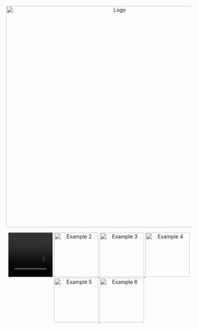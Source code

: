 <p align="center">
  <img src="assets/MakarAnim.gif" width="600" alt="Logo">
</p>

<p align="center">
  <a href="assets/example1.gif.mp4" target="_blank">
    <video src="assets/example1.gif.mp4" width="120" height="120" style="object-fit: cover;" alt="Example 1">
  </a>
  <a href="assets/example2.gif.mp4" target="_blank">
    <img src="assets/example2.gif.mp4" width="120" height="120" style="object-fit: cover;" alt="Example 2">
  </a>
  <a href="assets/example3.gif.mp4" target="_blank">
    <img src="assets/example3.gif.mp4" width="120" height="120" style="object-fit: cover;" alt="Example 3">
  </a>
  <a href="assets/example4.gif.mp4" target="_blank">
    <img src="assets/example4.gif.mp4" width="120" height="120" style="object-fit: cover;" alt="Example 4">
  </a>
  <a href="assets/example5.gif.mp4" target="_blank">
    <img src="assets/example5.gif.mp4" width="120" height="120" style="object-fit: cover;" alt="Example 5">
  </a>
  <a href="assets/example6.gif.mp4" target="_blank">
    <img src="assets/example6.gif.mp4" width="120" height="120" style="object-fit: cover;" alt="Example 6">
  </a>
</p>
